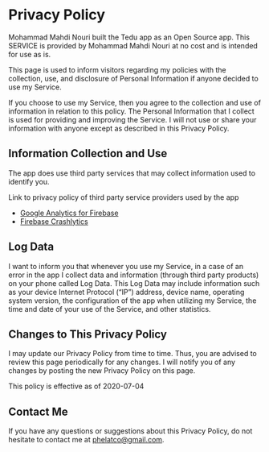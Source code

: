 # Privacy Policy

Mohammad Mahdi Nouri built the Tedu app as an Open Source app. This SERVICE is provided by Mohammad Mahdi Nouri at no cost and is intended for use as is.

This page is used to inform visitors regarding my policies with the collection, use, and disclosure of Personal Information if anyone decided to use my Service.

If you choose to use my Service, then you agree to the collection and use of information in relation to this policy. The Personal Information that I collect is used for providing and improving the Service. I will not use or share your information with anyone except as described in this Privacy Policy.

## Information Collection and Use

The app does use third party services that may collect information used to identify you.

Link to privacy policy of third party service providers used by the app

- [Google Analytics for Firebase](https://firebase.google.com/policies/analytics)
- [Firebase Crashlytics](https://firebase.google.com/support/privacy/)

## Log Data

I want to inform you that whenever you use my Service, in a case of an error in the app I collect data and information (through third party products) on your phone called Log Data. This Log Data may include information such as your device Internet Protocol (“IP”) address, device name, operating system version, the configuration of the app when utilizing my Service, the time and date of your use of the Service, and other statistics.

## Changes to This Privacy Policy

I may update our Privacy Policy from time to time. Thus, you are advised to review this page periodically for any changes. I will notify you of any changes by posting the new Privacy Policy on this page.

This policy is effective as of 2020-07-04

## Contact Me

If you have any questions or suggestions about this Privacy Policy, do not hesitate to contact me at phelatco@gmail.com. 
